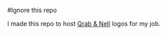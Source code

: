#Ignore this repo

I made this repo to host [Qrab & Nell](https://qrabnell.netlify.app) logos for my job.

